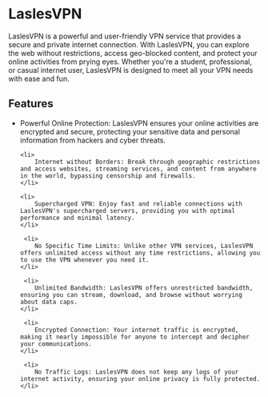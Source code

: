 
<h1>LaslesVPN</h1>
<p>LaslesVPN is a powerful and user-friendly VPN service that provides a secure and private internet connection. With LaslesVPN, you can explore the web without restrictions, access geo-blocked content, and protect your online activities from prying eyes. Whether you're a student, professional, or casual internet user, LaslesVPN is designed to meet all your VPN needs with ease and fun.</p>

<h2>Features</h2>
<ul>
    <li>
        Powerful Online Protection: LaslesVPN ensures your online activities are encrypted and secure, protecting your sensitive data and personal information from hackers and cyber threats.
    </li>

    <li>
        Internet without Borders: Break through geographic restrictions and access websites, streaming services, and content from anywhere in the world, bypassing censorship and firewalls.
    </li>

    <li>
        Supercharged VPN: Enjoy fast and reliable connections with LaslesVPN's supercharged servers, providing you with optimal performance and minimal latency.
    </li>

     <li>
        No Specific Time Limits: Unlike other VPN services, LaslesVPN offers unlimited access without any time restrictions, allowing you to use the VPN whenever you need it.
    </li>

     <li>
        Unlimited Bandwidth: LaslesVPN offers unrestricted bandwidth, ensuring you can stream, download, and browse without worrying about data caps.
    </li>

     <li>
        Encrypted Connection: Your internet traffic is encrypted, making it nearly impossible for anyone to intercept and decipher your communications.
    </li>

     <li>
        No Traffic Logs: LaslesVPN does not keep any logs of your internet activity, ensuring your online privacy is fully protected.
    </li>
</ul>

